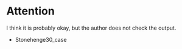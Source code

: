 # Attention

I think it is probably okay, but the author does not check the output.  

- Stonehenge30_case

